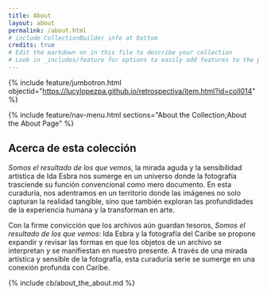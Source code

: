 ```yaml
---
title: About
layout: about
permalink: /about.html
# include CollectionBuilder info at bottom
credits: true
# Edit the markdown on in this file to describe your collection
# Look in _includes/feature for options to easily add features to the page
---
```


{% include feature/jumbotron.html objectid="https://lucylopezpa.github.io/retrospectiva/item.html?id=coll014" %}

{% include feature/nav-menu.html sections="About the Collection;About the About Page" %}

## Acerca de esta colección

*Somos el resultado de los que vemos*, la mirada aguda y la sensibilidad artística de Ida Esbra nos sumerge en un universo donde la fotografía trasciende su función convencional como mero documento. En esta curaduría, nos adentramos en un territorio donde las imágenes no solo capturan la realidad tangible, sino que también exploran las profundidades de la experiencia humana y la transforman en arte.

Con la firme convicción que los archivos aún guardan tesoros, *Somos el resultado de los que vemos*: Ida Esbra y la fotografía del Caribe se propone expandir y revisar las formas en que los objetos de un archivo se interpretan y se manifiestan en nuestro presente. A través de una mirada artística y sensible de la fotografía, esta curaduría serie se sumerge en una conexión profunda con Caribe. 
 

<!-- IMPORTANT!!! DELETE this comment and the include below when you are finished editing this page for your collection. The include below introduces about page features. They will show up on your collection's about page until you delete it.  -->
{% include cb/about_the_about.md %} 


